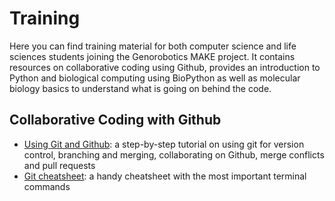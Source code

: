 # Training
Here you can find training material for both computer science and life sciences students joining the Genorobotics MAKE project. It contains resources on collaborative coding using Github, provides an introduction to Python and biological computing using BioPython as well as molecular biology basics to understand what is going on behind the code.

## Collaborative Coding with Github
- [Using Git and Github](Using_Git_and_Github.pdf): a step-by-step tutorial on using git for version control, branching and merging, collaborating on Github, merge conflicts and pull requests
- [Git cheatsheet](git_cheat_sheet.pdf): a handy cheatsheet with the most important terminal commands

